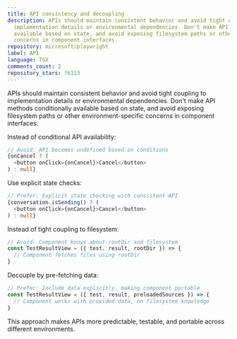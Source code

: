 ```yaml
---
title: API consistency and decoupling
description: APIs should maintain consistent behavior and avoid tight coupling to
  implementation details or environmental dependencies. Don't make API methods conditionally
  available based on state, and avoid exposing filesystem paths or other environment-specific
  concerns in component interfaces.
repository: microsoft/playwright
label: API
language: TSX
comments_count: 2
repository_stars: 76113
---
```


APIs should maintain consistent behavior and avoid tight coupling to implementation details or environmental dependencies. Don't make API methods conditionally available based on state, and avoid exposing filesystem paths or other environment-specific concerns in component interfaces.

Instead of conditional API availability:
```typescript
// Avoid: API becomes undefined based on conditions
{onCancel ? (
  <button onClick={onCancel}>Cancel</button>
) : null}
```

Use explicit state checks:
```typescript
// Prefer: Explicit state checking with consistent API
{conversation.isSending() ? (
  <button onClick={onCancel}>Cancel</button>
) : null}
```

Instead of tight coupling to filesystem:
```typescript
// Avoid: Component knows about rootDir and filesystem
const TestResultView = ({ test, result, rootDir }) => {
  // Component fetches files using rootDir
}
```

Decouple by pre-fetching data:
```typescript
// Prefer: Include data explicitly, making component portable
const TestResultView = ({ test, result, preloadedSources }) => {
  // Component works with provided data, no filesystem knowledge
}
```

This approach makes APIs more predictable, testable, and portable across different environments.